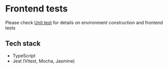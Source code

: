 # Frontend tests

Please check [Unit test](https://hack-react.netlify.app/handson/tests.html) for details on environment construction and frontend tests

## Tech stack

- TypeScript
- Jest (Vitest, Mocha, Jasmine)
